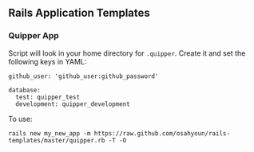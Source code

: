 ## Rails Application Templates

### Quipper App

Script will look in your home directory for `.quipper`. Create it and set the following keys in YAML:

```
github_user: 'github_user:github_password'

database:
  test: quipper_test
  development: quipper_development
```

To use:

```
rails new my_new_app -m https://raw.github.com/osahyoun/rails-templates/master/quipper.rb -T -O
```